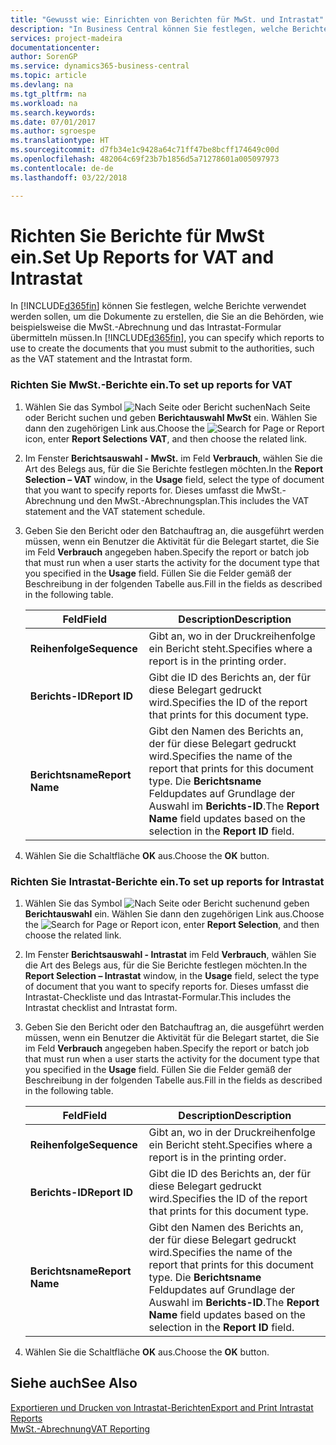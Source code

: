 ```yaml
---
title: "Gewusst wie: Einrichten von Berichten für MwSt. und Intrastat"
description: "In Business Central können Sie festlegen, welche Berichte verwendet werden sollen, um die Dokumente zu erstellen, die Sie an die Behörden, wie beispielsweise die MwSt.-Abrechnung und das Intrastat-Formular übermitteln müssen."
services: project-madeira
documentationcenter: 
author: SorenGP
ms.service: dynamics365-business-central
ms.topic: article
ms.devlang: na
ms.tgt_pltfrm: na
ms.workload: na
ms.search.keywords: 
ms.date: 07/01/2017
ms.author: sgroespe
ms.translationtype: HT
ms.sourcegitcommit: d7fb34e1c9428a64c71ff47be8bcff174649c00d
ms.openlocfilehash: 482064c69f23b7b1856d5a71278601a005097973
ms.contentlocale: de-de
ms.lasthandoff: 03/22/2018

---
```

# <a name="set-up-reports-for-vat-and-intrastat"></a><span data-ttu-id="2bc63-103">Richten Sie Berichte für MwSt ein.</span><span class="sxs-lookup"><span data-stu-id="2bc63-103">Set Up Reports for VAT and Intrastat</span></span>
<span data-ttu-id="2bc63-104">In [!INCLUDE[d365fin](../../includes/d365fin_md.md)] können Sie festlegen, welche Berichte verwendet werden sollen, um die Dokumente zu erstellen, die Sie an die Behörden, wie beispielsweise die MwSt.-Abrechnung und das Intrastat-Formular übermitteln müssen.</span><span class="sxs-lookup"><span data-stu-id="2bc63-104">In [!INCLUDE[d365fin](../../includes/d365fin_md.md)], you can specify which reports to use to create the documents that you must submit to the authorities, such as the VAT statement and the Intrastat form.</span></span>  

### <a name="to-set-up-reports-for-vat"></a><span data-ttu-id="2bc63-105">Richten Sie MwSt.-Berichte ein.</span><span class="sxs-lookup"><span data-stu-id="2bc63-105">To set up reports for VAT</span></span>  

1.  <span data-ttu-id="2bc63-106">Wählen Sie das Symbol ![Nach Seite oder Bericht suchen](../../media/ui-search/search_small.png "")Nach Seite oder Bericht suchen und geben **Berichtauswahl MwSt** ein. Wählen Sie dann den zugehörigen Link aus.</span><span class="sxs-lookup"><span data-stu-id="2bc63-106">Choose the ![Search for Page or Report](../../media/ui-search/search_small.png "Search for Page or Report icon") icon, enter **Report Selections VAT**, and then choose the related link.</span></span>  

2.  <span data-ttu-id="2bc63-107">Im Fenster **Berichtsauswahl - MwSt.** im Feld **Verbrauch**, wählen Sie die Art des Belegs aus, für die Sie Berichte festlegen möchten.</span><span class="sxs-lookup"><span data-stu-id="2bc63-107">In the **Report Selection – VAT** window, in the **Usage** field, select the type of document that you want to specify reports for.</span></span> <span data-ttu-id="2bc63-108">Dieses umfasst die MwSt.-Abrechnung und den MwSt.-Abrechnungsplan.</span><span class="sxs-lookup"><span data-stu-id="2bc63-108">This includes the VAT statement and the VAT statement schedule.</span></span>  

3.  <span data-ttu-id="2bc63-109">Geben Sie den Bericht oder den Batchauftrag an, die ausgeführt werden müssen, wenn ein Benutzer die Aktivität für die Belegart startet, die Sie im Feld **Verbrauch** angegeben haben.</span><span class="sxs-lookup"><span data-stu-id="2bc63-109">Specify the report or batch job that must run when a user starts the activity for the document type that you specified in the **Usage** field.</span></span> <span data-ttu-id="2bc63-110">Füllen Sie die Felder gemäß der Beschreibung in der folgenden Tabelle aus.</span><span class="sxs-lookup"><span data-stu-id="2bc63-110">Fill in the fields as described in the following table.</span></span>  

    |<span data-ttu-id="2bc63-111">Feld</span><span class="sxs-lookup"><span data-stu-id="2bc63-111">Field</span></span>|<span data-ttu-id="2bc63-112">Description</span><span class="sxs-lookup"><span data-stu-id="2bc63-112">Description</span></span>|  
    |---------------------------------|---------------------------------------|  
    |<span data-ttu-id="2bc63-113">**Reihenfolge**</span><span class="sxs-lookup"><span data-stu-id="2bc63-113">**Sequence**</span></span>|<span data-ttu-id="2bc63-114">Gibt an, wo in der Druckreihenfolge ein Bericht steht.</span><span class="sxs-lookup"><span data-stu-id="2bc63-114">Specifies where a report is in the printing order.</span></span>|  
    |<span data-ttu-id="2bc63-115">**Berichts-ID**</span><span class="sxs-lookup"><span data-stu-id="2bc63-115">**Report ID**</span></span>|<span data-ttu-id="2bc63-116">Gibt die ID des Berichts an, der für diese Belegart gedruckt wird.</span><span class="sxs-lookup"><span data-stu-id="2bc63-116">Specifies the ID of the report that prints for this document type.</span></span>|  
    |<span data-ttu-id="2bc63-117">**Berichtsname**</span><span class="sxs-lookup"><span data-stu-id="2bc63-117">**Report Name**</span></span>|<span data-ttu-id="2bc63-118">Gibt den Namen des Berichts an, der für diese Belegart gedruckt wird.</span><span class="sxs-lookup"><span data-stu-id="2bc63-118">Specifies the name of the report that prints for this document type.</span></span> <span data-ttu-id="2bc63-119">Die **Berichtsname** Feldupdates auf Grundlage der Auswahl im **Berichts-ID**.</span><span class="sxs-lookup"><span data-stu-id="2bc63-119">The **Report Name** field updates based on the selection in the **Report ID** field.</span></span>|  

4.  <span data-ttu-id="2bc63-120">Wählen Sie die Schaltfläche **OK** aus.</span><span class="sxs-lookup"><span data-stu-id="2bc63-120">Choose the **OK** button.</span></span>  

### <a name="to-set-up-reports-for-intrastat"></a><span data-ttu-id="2bc63-121">Richten Sie Intrastat-Berichte ein.</span><span class="sxs-lookup"><span data-stu-id="2bc63-121">To set up reports for Intrastat</span></span>  

1.  <span data-ttu-id="2bc63-122">Wählen Sie das Symbol ![Nach Seite oder Bericht suchen](../../media/ui-search/search_small.png "Nach Seite oder Bericht suchen")und geben **Berichtauswahl** ein. Wählen Sie dann den zugehörigen Link aus.</span><span class="sxs-lookup"><span data-stu-id="2bc63-122">Choose the ![Search for Page or Report](../../media/ui-search/search_small.png "Search for Page or Report icon") icon, enter **Report Selection**, and then choose the related link.</span></span>  

2.  <span data-ttu-id="2bc63-123">Im Fenster **Berichtsauswahl - Intrastat** im Feld **Verbrauch**, wählen Sie die Art des Belegs aus, für die Sie Berichte festlegen möchten.</span><span class="sxs-lookup"><span data-stu-id="2bc63-123">In the **Report Selection – Intrastat** window, in the **Usage** field, select the type of document that you want to specify reports for.</span></span> <span data-ttu-id="2bc63-124">Dieses umfasst die Intrastat-Checkliste und das Intrastat-Formular.</span><span class="sxs-lookup"><span data-stu-id="2bc63-124">This includes the Intrastat checklist and Intrastat form.</span></span>  

3.  <span data-ttu-id="2bc63-125">Geben Sie den Bericht oder den Batchauftrag an, die ausgeführt werden müssen, wenn ein Benutzer die Aktivität für die Belegart startet, die Sie im Feld **Verbrauch** angegeben haben.</span><span class="sxs-lookup"><span data-stu-id="2bc63-125">Specify the report or batch job that must run when a user starts the activity for the document type that you specified in the **Usage** field.</span></span> <span data-ttu-id="2bc63-126">Füllen Sie die Felder gemäß der Beschreibung in der folgenden Tabelle aus.</span><span class="sxs-lookup"><span data-stu-id="2bc63-126">Fill in the fields as described in the following table.</span></span>  

    |<span data-ttu-id="2bc63-127">Feld</span><span class="sxs-lookup"><span data-stu-id="2bc63-127">Field</span></span>|<span data-ttu-id="2bc63-128">Description</span><span class="sxs-lookup"><span data-stu-id="2bc63-128">Description</span></span>|  
    |---------------------------------|---------------------------------------|  
    |<span data-ttu-id="2bc63-129">**Reihenfolge**</span><span class="sxs-lookup"><span data-stu-id="2bc63-129">**Sequence**</span></span>|<span data-ttu-id="2bc63-130">Gibt an, wo in der Druckreihenfolge ein Bericht steht.</span><span class="sxs-lookup"><span data-stu-id="2bc63-130">Specifies where a report is in the printing order.</span></span>|  
    |<span data-ttu-id="2bc63-131">**Berichts-ID**</span><span class="sxs-lookup"><span data-stu-id="2bc63-131">**Report ID**</span></span>|<span data-ttu-id="2bc63-132">Gibt die ID des Berichts an, der für diese Belegart gedruckt wird.</span><span class="sxs-lookup"><span data-stu-id="2bc63-132">Specifies the ID of the report that prints for this document type.</span></span>|  
    |<span data-ttu-id="2bc63-133">**Berichtsname**</span><span class="sxs-lookup"><span data-stu-id="2bc63-133">**Report Name**</span></span>|<span data-ttu-id="2bc63-134">Gibt den Namen des Berichts an, der für diese Belegart gedruckt wird.</span><span class="sxs-lookup"><span data-stu-id="2bc63-134">Specifies the name of the report that prints for this document type.</span></span> <span data-ttu-id="2bc63-135">Die **Berichtsname** Feldupdates auf Grundlage der Auswahl im **Berichts-ID**.</span><span class="sxs-lookup"><span data-stu-id="2bc63-135">The **Report Name** field updates based on the selection in the **Report ID** field.</span></span>|  

4.  <span data-ttu-id="2bc63-136">Wählen Sie die Schaltfläche **OK** aus.</span><span class="sxs-lookup"><span data-stu-id="2bc63-136">Choose the **OK** button.</span></span>  

## <a name="see-also"></a><span data-ttu-id="2bc63-137">Siehe auch</span><span class="sxs-lookup"><span data-stu-id="2bc63-137">See Also</span></span>  
[<span data-ttu-id="2bc63-138">Exportieren und Drucken von Intrastat-Berichten</span><span class="sxs-lookup"><span data-stu-id="2bc63-138">Export and Print Intrastat Reports</span></span>](how-to-export-and-print-intrastat-reports.md)  
[<span data-ttu-id="2bc63-139">MwSt.-Abrechnung</span><span class="sxs-lookup"><span data-stu-id="2bc63-139">VAT Reporting</span></span>](vat-reporting.md)

